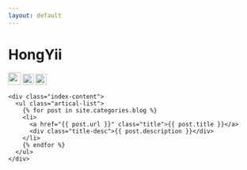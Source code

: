```yaml
---
layout: default
---
```


<body>
  <div class="index-wrapper">
    <div class="aside">
      <div class="info-card">
        <h1>HongYii</h1>
        <a href="https://space.bilibili.com/7719769" target="_blank"><img src="https://www.bilibili.com/favicon.ico" alt="" width="25"/></a>
        <a href="http://wpa.qq.com/msgrd?v=3&uin=1491516376&site=qq&menu=yes" target="_blank"><img src="http://im.qq.com/favicon.ico" alt="" width="22"/></a>
        <a href="mailto:18977940567@189.cn" target="_blank"><img src="http://mail.189.cn/favicon.ico" alt="" width="22"/></a>
      </div>
      <div id="particles-js"></div>
    </div>

    <div class="index-content">
      <ul class="artical-list">
        {% for post in site.categories.blog %}
        <li>
          <a href="{{ post.url }}" class="title">{{ post.title }}</a>
          <div class="title-desc">{{ post.description }}</div>
        </li>
        {% endfor %}
      </ul>
    </div>
  </div>
</body>
